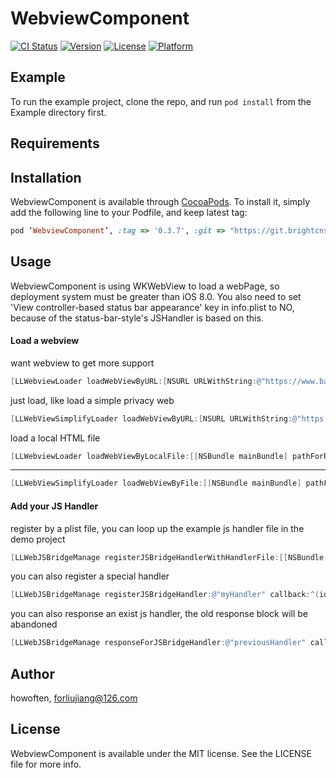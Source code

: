 # WebviewComponent

[![CI Status](https://img.shields.io/travis/howoften/WebviewComponent.svg?style=flat)](https://travis-ci.org/howoften/WebviewComponent)
[![Version](https://img.shields.io/cocoapods/v/WebviewComponent.svg?style=flat)](https://cocoapods.org/pods/WebviewComponent)
[![License](https://img.shields.io/cocoapods/l/WebviewComponent.svg?style=flat)](https://cocoapods.org/pods/WebviewComponent)
[![Platform](https://img.shields.io/cocoapods/p/WebviewComponent.svg?style=flat)](https://cocoapods.org/pods/WebviewComponent)

## Example

To run the example project, clone the repo, and run `pod install` from the Example directory first.

## Requirements

## Installation

WebviewComponent is available through [CocoaPods](https://cocoapods.org). To install
it, simply add the following line to your Podfile, and keep latest tag:

```ruby
pod ‘WebviewComponent’, :tag => '0.3.7', :git => "https://git.brightcns.cn/iOS/webviewcomponent.git"
```

## Usage

WebviewComponent is using WKWebView  to load a webPage, so deployment system must be greater than iOS 8.0. You also need to set 'View controller-based status bar appearance' key in info.plist to NO, because of the status-bar-style's JSHandler is based on this.

#### Load a webview

want webview to get more support
```objective-c
[LLWebviewLoader loadWebViewByURL:[NSURL URLWithString:@"https://www.baidu.com"] fromSourceViewController:self.navigationController title:@"Baidu" shouleShare:YES];
```
just load, like load a simple privacy web

```objective-c
[LLWebViewSimplifyLoader loadWebViewByURL:[NSURL URLWithString:@"https://www.baidu.com"] webViewTitle:@"Baidu" fromSourceViewController:self.navigationController];
```
load a local HTML file

```objective-c
[LLWebviewLoader loadWebViewByLocalFile:[[NSBundle mainBundle] pathForResource:@"test" ofType:@"html"] fromSourceViewController:self.navigationController title:@"Example" shouleShare:YES];
```
------
```objective-c
[LLWebViewSimplifyLoader loadWebViewByFile:[[NSBundle mainBundle] pathForResource:@"test" ofType:@"html"] webViewTitle:@"hello" fromSourceViewController:self.navigationController]
```

#### Add your JS Handler

register by a plist file, you can loop up the example js handler file in the demo project

```objective-c
[LLWebJSBridgeManage registerJSBridgeHandlerWithHandlerFile:[[NSBundle mainBundle] pathForResource:@"mainJSHandler" ofType:@"plist"]];
```
you can also register a special handler
```objective-c
[LLWebJSBridgeManage registerJSBridgeHandler:@"myHandler" callback:^(id data, void (^responseCallback)(id response)) {///statement }];
```
you can also response an exist js handler, the old response block will be abandoned
```objective-c
[LLWebJSBridgeManage responseForJSBridgeHandler:@"previousHandler" callback:^(id data, void (^responseCallback)(id response)) {//statement }];
```

## Author

howoften, forliujiang@126.com

## License

WebviewComponent is available under the MIT license. See the LICENSE file for more info.
